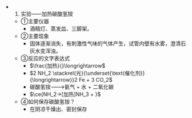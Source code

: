 -
  1. 实验——加热碳酸氢铵
	- ①主要仪器
		- 酒精灯、蒸发皿、三脚架。
	- ②主要现象
		- 固体逐渐消失，有刺激性气味的气体产生，试管内壁有水雾，澄清石灰水变浑浊。
	- ③反应的文字表达式
		- $\frac{加热}{}\longrightarrow$
		- $2 NH_2 \stackrel{光}{\underset{\text{催化剂}}{\longrightarrow}}2 Fe + 3 CO_2$
		- 碳酸氢铵--->氨气 + 水 + 二氧化碳
		- $\ce{NH_2->[加热]NH_3 + }$
	- ④如何保存碳酸氢铵？
		- 在阴凉干燥出、密封保存